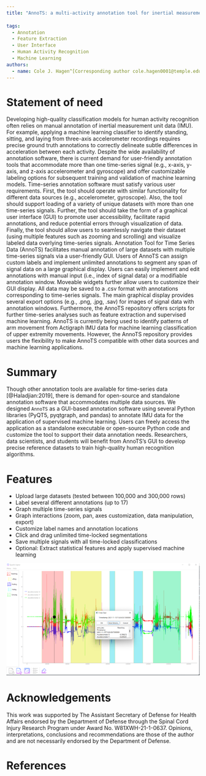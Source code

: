 ```yaml
---
title: "AnnoTS: a multi-activity annotation tool for inertial measurement unit data"

tags:
  - Annotation
  - Feature Extraction
  - User Interface
  - Human Activity Recognition
  - Machine Learning
authors:
  - name: Cole J. Hagen^[Corresponding author cole.hagen0001@temple.edu], Tessa C. Johnson, Shivayogi V. Hiremath
---
```

# Statement of need
Developing high-quality classification models for human activity recognition often relies on manual annotation of inertial measurement unit data (IMU). For example, applying a machine learning classifier to identify standing, sitting, and laying from three-axis accelerometer recordings requires precise ground truth annotations to correctly delineate subtle differences in acceleration between each activity. Despite the wide availability of annotation software, there is current demand for user-friendly annotation tools that accommodate more than one time-series signal (e.g., x-axis, y-axis, and z-axis accelerometer and gyroscope) and offer customizable labeling options for subsequent training and validation of machine learning models. 
Time-series annotation software must satisfy various user requirements. First, the tool should operate with similar functionality for different data sources (e.g., accelerometer, gyroscope). Also, the tool should support loading of a variety of unique datasets with more than one time-series signals. Further, the tool should take the form of a graphical user interface (GUI) to promote user accessibility, facilitate rapid annotations, and reduce potential errors through visualization of data. Finally, the tool should allow users to seamlessly navigate their dataset (using multiple features such as zooming and scrolling) and visualize labeled data overlying time-series signals.
Annotation Tool for Time Series Data (AnnoTS) facilitates manual annotation of large datasets with multiple time-series signals via a user-friendly GUI. Users of AnnoTS can assign custom labels and implement unlimited annotations to segment any span of signal data on a large graphical display. Users can easily implement and edit annotations with manual input (i.e., index of signal data) or a modifiable annotation window. Moveable widgets further allow users to customize their GUI display. All data may be saved to a .csv format with annotations corresponding to time-series signals. The main graphical display provides several export options (e.g., .png, .jpg, .sav) for images of signal data with annotation windows. Furthermore, the AnnoTS repository offers scripts for further time-series analyses such as feature extraction and supervised machine learning.  AnnoTS is currently being used to identify patterns of arm movement from Actigraph IMU data for machine learning classification of upper extremity movements. However, the AnnoTS repository provides users the flexibility to make AnnoTS compatible with other data sources and machine learning applications.
# Summary
Though other annotation tools are available for time-series data [@Haladjian:2019], there is demand for open-source and standalone annotation software that accommodates multiple data sources. We designed `AnnoTS` as a GUI-based annotation software using several Python libraries (PyQT5, pyqtgraph, and pandas) to annotate IMU data for the application of supervised machine learning. Users can freely access the application as a standalone executable or open-source Python code and customize the tool to support their data annotation needs. Researchers, data scientists, and students will benefit from AnnoTS’s GUI to develop precise reference datasets to train high-quality human recognition algorithms. 
# Features
-	Upload large datasets (tested between 100,000 and 300,000 rows)
-	Label several different annotations (up to 17)
-	Graph multiple time-series signals
-	Graph interactions (zoom, pan, axes customization, data manipulation, export)
-	Customize label names and annotation locations
-	Click and drag unlimited time-locked segmentations
-	Save multiple signals with all time-locked classifications
-	Optional: Extract statistical features and apply supervised machine learning

![Example project using accelerometry data to assess 5 arm activities (e.g., reaching, lifting, etc.) with corresponding color-coded annotations over the course of over 160,000 data points. Customized labels are visible on the left of the GUI. Tools are shown at the bottom of the GUI. The user can use the “Time Tool” (represented by the black line with the black circle cursor) to retrieve information about a specific data point (visible in the middle of the GUI). /label{fig:fig1}](graphicalabstractfig.png)


# Acknowledgements
This work was supported by The Assistant Secretary of Defense for Health Affairs endorsed by the Department of Defense through the Spinal Cord Injury Research Program under Award No. W81XWH-21-1-0637. Opinions, interpretations, conclusions and recommendations are those of the author and are not necessarily endorsed by the Department of Defense.
# References


